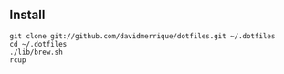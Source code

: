 Install
-------

    git clone git://github.com/davidmerrique/dotfiles.git ~/.dotfiles
    cd ~/.dotfiles
    ./lib/brew.sh
    rcup
